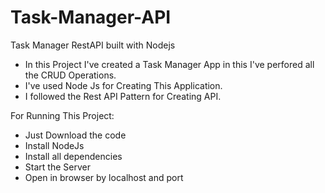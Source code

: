 # Task-Manager-API

Task Manager RestAPI built with Nodejs

- In this Project I've created a Task Manager App in this I've perfored all the CRUD Operations.
- I've used Node Js for Creating This Application.
- I followed the Rest API Pattern for Creating API.


For Running This Project: 

  - Just Download the code
  - Install NodeJs
  - Install all dependencies
  - Start the Server
  - Open in browser by localhost and port
